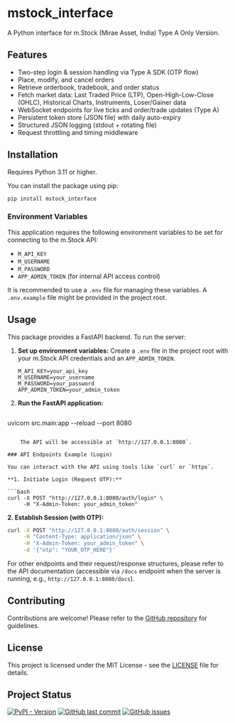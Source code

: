# mstock_interface

A Python interface for m.Stock (Mirae Asset, India) Type A Only Version.

## Features

- Two-step login & session handling via Type A SDK (OTP flow)
- Place, modify, and cancel orders
- Retrieve orderbook, tradebook, and order status
- Fetch market data: Last Traded Price (LTP), Open-High-Low-Close (OHLC), Historical Charts, Instruments, Loser/Gainer data
- WebSocket endpoints for live ticks and order/trade updates (Type A)
- Persistent token store (JSON file) with daily auto-expiry
- Structured JSON logging (stdout + rotating file)
- Request throttling and timing middleware

## Installation

Requires Python 3.11 or higher.

You can install the package using pip:

```bash
pip install mstock_interface
```

### Environment Variables

This application requires the following environment variables to be set for connecting to the m.Stock API:

- `M_API_KEY`
- `M_USERNAME`
- `M_PASSWORD`
- `APP_ADMIN_TOKEN` (for internal API access control)

It is recommended to use a `.env` file for managing these variables. A `.env.example` file might be provided in the project root.

## Usage

This package provides a FastAPI backend. To run the server:

1.  **Set up environment variables:** Create a `.env` file in the project root with your m.Stock API credentials and an `APP_ADMIN_TOKEN`.

    ```
    M_API_KEY=your_api_key
    M_USERNAME=your_username
    M_PASSWORD=your_password
    APP_ADMIN_TOKEN=your_admin_token
    ```

2.  **Run the FastAPI application:**

    ```bash
uvicorn src.main:app --reload --port 8080
```

    The API will be accessible at `http://127.0.0.1:8080`.

### API Endpoints Example (Login)

You can interact with the API using tools like `curl` or `httpx`.

**1. Initiate Login (Request OTP):**

```bash
curl -X POST "http://127.0.0.1:8080/auth/login" \
     -H "X-Admin-Token: your_admin_token"
```

**2. Establish Session (with OTP):**

```bash
curl -X POST "http://127.0.0.1:8080/auth/session" \
     -H "Content-Type: application/json" \
     -H "X-Admin-Token: your_admin_token" \
     -d '{"otp": "YOUR_OTP_HERE"}'
```

For other endpoints and their request/response structures, please refer to the API documentation (accessible via `/docs` endpoint when the server is running, e.g., `http://127.0.0.1:8080/docs`).

## Contributing

Contributions are welcome! Please refer to the [GitHub repository](https://github.com/coderkrp/m.Stock-Interface.git) for guidelines.

## License

This project is licensed under the MIT License - see the [LICENSE](LICENSE) file for details.

## Project Status

[![PyPI - Version](https://img.shields.io/pypi/v/mstock_interface)](https://pypi.org/project/mstock_interface/)
[![GitHub last commit](https://img.shields.io/github/last-commit/coderkrp/m.Stock-Interface)](https://github.com/coderkrp/m.Stock-Interface)
[![GitHub issues](https://img.shields.io/github/issues/coderkrp/m.Stock-Interface)](https://github.com/coderkrp/m.Stock-Interface/issues)
